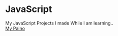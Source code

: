 # JavaScript
My JavaScript Projects I made While I am learning..
<br>
<a href="https://kholoudthabet.github.io/JavaScript/piano/"> My Paino </a>
